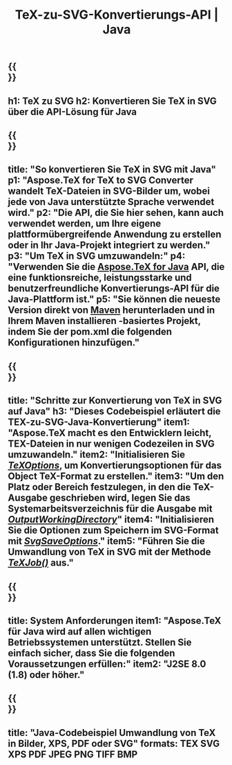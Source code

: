 ﻿---
translation: true
template: /_templates/_conversion-child-java.md
title: TeX-zu-SVG-Konvertierungs-API | Java
description: TeX-zu-SVG-Konvertierungsfunktion. Integrieren Sie diese lokale Java-Bibliothek in Ihr Projekt oder verwenden Sie plattformübergreifende Anwendungen, um TeX in SVG zu konvertieren.
keywords: tex zu svg api java, tex2svg integrieren
url: /java/conversion/tex-to-svg/
family: tex
platformtag: java
feature: conversion
informat: TEX
outformat: SVG
otherformats: BMP PNG JPEG TIFF PDF XPS
---

{{<section banner>}}
---
h1: TeX zu SVG
h2: Konvertieren Sie TeX in SVG über die API-Lösung für Java
---

{{<section overview>}}
---
title: "So konvertieren Sie TeX in SVG mit Java"
p1: "Aspose.TeX for TeX to SVG Converter wandelt TeX-Dateien in SVG-Bilder um, wobei jede von Java unterstützte Sprache verwendet wird."
p2: "Die API, die Sie hier sehen, kann auch verwendet werden, um Ihre eigene plattformübergreifende Anwendung zu erstellen oder in Ihr Java-Projekt integriert zu werden."
p3: "Um TeX in SVG umzuwandeln:"
p4: "Verwenden Sie die [Aspose.TeX for Java](https://products.aspose.com/tex/java) API, die eine funktionsreiche, leistungsstarke und benutzerfreundliche Konvertierungs-API für die Java-Plattform ist."
p5: "Sie können die neueste Version direkt von [Maven](https://repository.aspose.com/webapp/#/artifacts/browse/tree/General/repo/com/aspose/aspose-tex) herunterladen und in Ihrem Maven installieren -basiertes Projekt, indem Sie der pom.xml die folgenden Konfigurationen hinzufügen."
---

{{<section feature1>}}
---
title: "Schritte zur Konvertierung von TeX in SVG auf Java"
h3: "Dieses Codebeispiel erläutert die TEX-zu-SVG-Java-Konvertierung"
item1: "Aspose.TeX macht es den Entwicklern leicht, TEX-Dateien in nur wenigen Codezeilen in SVG umzuwandeln."
item2: "Initialisieren Sie [*TeXOptions*](https://reference.aspose.com/tex/java/com.aspose.tex/TeXOptions), um Konvertierungsoptionen für das Object TeX-Format zu erstellen."
item3: "Um den Platz oder Bereich festzulegen, in den die TeX-Ausgabe geschrieben wird, legen Sie das Systemarbeitsverzeichnis für die Ausgabe mit [*OutputWorkingDirectory*](https://reference.aspose.com/tex/java/com.aspose.tex/TeXOptions#getOutputWorkingDirectory--)"
item4: "Initialisieren Sie die Optionen zum Speichern im SVG-Format mit [*SvgSaveOptions*](https://reference.aspose.com/tex/java/com.aspose.tex.rendering/SvgSaveOptions)."
item5: "Führen Sie die Umwandlung von TeX in SVG mit der Methode [*TeXJob()*](https://reference.aspose.com/tex/java/com.aspose.tex/TeXJob) aus."
---

{{<section feature2>}}
---
title: System Anforderungen
item1: "Aspose.TeX für Java wird auf allen wichtigen Betriebssystemen unterstützt. Stellen Sie einfach sicher, dass Sie die folgenden Voraussetzungen erfüllen:"
item2: "J2SE 8.0 (1.8) oder höher."
---

{{<section widget>}}
---
title: "Java-Codebeispiel Umwandlung von TeX in Bilder, XPS, PDF oder SVG"
formats: TEX SVG XPS PDF JPEG PNG TIFF BMP
---